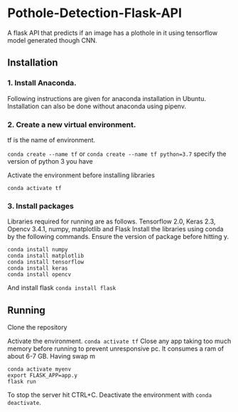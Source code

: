 # Pothole-Detection-Flask-API
A flask API that predicts if an image has a plothole in it using tensorflow model generated though CNN.

## Installation
### 1. Install Anaconda.
Following instructions are given for anaconda installation in Ubuntu.
Installation can also be done without anaconda using pipenv.

### 2. Create a new virtual environment.
tf is the name of environment.

`conda create --name tf` 
or `conda create --name tf python=3.7` specify the version of python 3 you have

Activate the environment before installing libraries

`conda activate tf`

### 3. Install packages
Libraries required for running are as follows.
Tensorflow 2.0,
Keras 2.3,
Opencv 3.4.1,
numpy,
matplotlib
and Flask
Install the libraries using conda by the following commands. Ensure the version of package before hitting y.
```
conda install numpy
conda install matplotlib
conda install tensorflow
conda install keras
conda install opencv
```
And install flask `conda install flask`

## Running
Clone the repository

Activate the environment.
`conda activate tf`
Close any app taking too much memory before running to prevent unresponsive pc. It consumes a ram of about 6-7 GB.
Having swap m
```
conda activate myenv
export FLASK_APP=app.y
flask run
```
To stop the server hit CTRL+C.
Deactivate the environment with `conda deactivate`.

